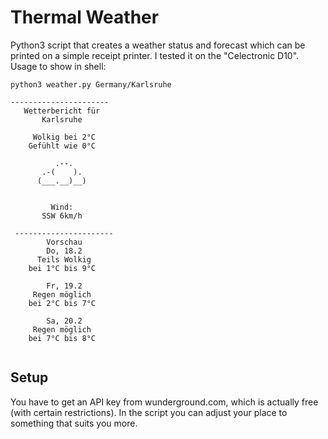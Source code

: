 # Thermal Weather

Python3 script that creates a weather status and forecast which can be printed on a simple receipt printer.
I tested it on the "Celectronic D10".
Usage to show in shell:
```shell
python3 weather.py Germany/Karlsruhe

----------------------
   Wetterbericht für
       Karlsruhe
            
     Wolkig bei 2°C
    Gefühlt wie 0°C
                  
          .--.    
       .-(    ).  
      (___.__)__) 
                  
            
         Wind:
       SSW 6km/h
            
 ----------------------
        Vorschau
        Do, 18.2
      Teils Wolkig
    bei 1°C bis 9°C

        Fr, 19.2
     Regen möglich
    bei 2°C bis 7°C

        Sa, 20.2
     Regen möglich
    bei 7°C bis 8°C


```


## Setup 
You have to get an API key from wunderground.com, which is actually free (with certain restrictions).
In the script you can adjust your place to something that suits you more.
